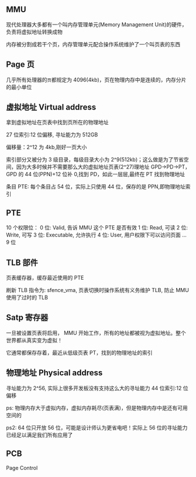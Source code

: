 ## MMU

现代处理器大多都有一个叫内存管理单元(Memory Management Unit)的硬件，负责将虚拟地址转换成物

内存被分割成若干个页，内存管理单元配合操作系统维护了一个叫页表的东西

## Page 页

几乎所有处理器的`页`都规定为 4096(4kb)，页在物理内存中是连续的，内存分片的最小单位

## 虚拟地址 Virtual address

拿到虚拟地址在页表中找到页所在的物理地址

27 位索引:12 位偏移, 寻址能力为 512GB

偏移量：2^12 为 4kb,刚好一页大小

索引部分又被分为 3 级目录，每级目录大小为 2^9(512kb)；这么做是为了节省空间，因为大多时候并不需要那么大的虚拟地址页表(2^27)理地址
GPD->PD->PT，GPD 的 44 位(PPN)+12 位补 0,找到 PD，如此一层层,最终在 PT 找到物理地址

条目 PTE: 每个条目占 54 位，实际上只使用 44 位，保存的是 PPN,即物理地址索引

## PTE

10 个权限位：
0 位: Valid, 告诉 MMU 这个 PTE 是否有效
1 位: Read, 可读
2 位: Write, 可写
3 位: Executable, 允许执行
4 位: User, 用户权限下可以访问页面
...
9 位

## TLB 部件

页表缓存器，缓存最近使用的 PTE

刷新 TLB 指令为: sfence_vma, 页表切换时操作系统有义务维护 TLB, 防止 MMU 使用了过时的 TLB

## Satp 寄存器

一旦被设置页表将启用， MMU 开始工作，所有的地址都被视为虚拟地址。整个世界都从真实变为虚拟！

它通常都保存存着，最近从低级页表 PT，找到的物理地址的索引

## 物理地址 Physical address

寻址能力为 2^56, 实际上很多开发板没有支持这么大的寻址能力
44 位索引:12 位偏移

ps: 物理内存大于虚拟内存，虚拟内存耗尽(页表满)，但是物理内存中是还有可用空间的

ps2: 64 位只开放 56 位，可能是设计师认为更省电吧！实际上 56 位的寻址能力已经足以满足我们所有应用了

## PCB

Page Control

